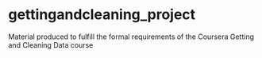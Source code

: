 # gettingandcleaning_project
Material produced to fulfill the formal requirements of the Coursera Getting and Cleaning Data course
